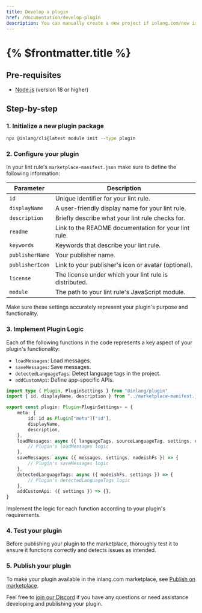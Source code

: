 ```yaml
---
title: Develop a plugin
href: /documentation/develop-plugin
description: You can manually create a new project if inlang.com/new is not working for you.
---
```


# {% $frontmatter.title %}

## Pre-requisites

- [Node.js](https://nodejs.org/en/) (version 18 or higher)

## Step-by-step

### 1. Initialize a new plugin package

```bash
npx @inlang/cli@latest module init --type plugin
```

### 2. Configure your plugin

In your lint rule's `marketplace-manifest.json` make sure to define the following information:

| **Parameter**        | **Description**                                               |
|----------------------|---------------------------------------------------------------|
| `id`                 | Unique identifier for your lint rule.                         |
| `displayName`        | A user-friendly display name for your lint rule.              |
| `description`        | Briefly describe what your lint rule checks for.              |
| `readme`             | Link to the README documentation for your lint rule.          |
| `keywords`           | Keywords that describe your lint rule.                        |
| `publisherName`      | Your publisher name.                                          |
| `publisherIcon`      | Link to your publisher's icon or avatar (optional).           |
| `license`            | The license under which your lint rule is distributed.        |
| `module`             | The path to your lint rule's JavaScript module.               |

Make sure these settings accurately represent your plugin's purpose and functionality.

### 3. Implement Plugin Logic

Each of the following functions in the code represents a key aspect of your plugin's functionality:

- `loadMessages`: Load messages.
- `saveMessages`: Save messages.
- `detectedLanguageTags`: Detect language tags in the project.
- `addCustomApi`: Define app-specific APIs.


```typescript
import type { Plugin, PluginSettings } from "@inlang/plugin"
import { id, displayName, description } from "../marketplace-manifest.json"

export const plugin: Plugin<PluginSettings> = {
	meta: {
		id: id as Plugin["meta"]["id"],
		displayName,
		description,
	},
	loadMessages: async ({ languageTags, sourceLanguageTag, settings, nodeishFs }) => {
		// Plugin's loadMessages logic
	},
	saveMessages: async ({ messages, settings, nodeishFs }) => {
		// Plugin's saveMessages logic
	},
	detectedLanguageTags: async ({ nodeishFs, settings }) => {
		// Plugin's detectedLanguageTags logic
	},
	addCustomApi: ({ settings }) => {},
}
```

Implement the logic for each function according to your plugin's requirements.

### 4. Test your plugin

Before publishing your plugin to the marketplace, thoroughly test it to ensure it functions correctly and detects issues as intended.

### 5. Publish your plugin

To make your plugin available in the inlang.com marketplace, see [Publish on marketplace](/documentation/publish-marketplace).

Feel free to [join our Discord](https://discord.gg/gdMPPWy57R) if you have any questions or need assistance developing and publishing your plugin.
